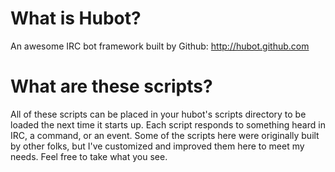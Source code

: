 # What is Hubot?

An awesome IRC bot framework built by Github: http://hubot.github.com

# What are these scripts?

All of these scripts can be placed in your hubot's scripts directory to be loaded the next time it starts up.
Each script responds to something heard in IRC, a command, or an event. Some of the scripts here were originally
built by other folks, but I've customized and improved them here to meet my needs. Feel free to take what you see.